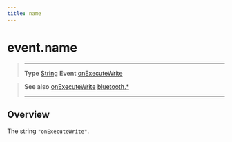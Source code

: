 ```yaml
---
title: name
---
```

# event.name

> --------------------- ------------------------------------------------------------------------------------------
> __Type__              [String](https://docs.coronalabs.com/api/type/String.html)
> __Event__             [onExecuteWrite](/plugin/bluetooth/type/Server/event/onExecuteWrite/)


> __See also__          [onExecuteWrite](/plugin/bluetooth/type/Server/event/onExecuteWrite/)
>						[bluetooth.*](/plugin/bluetooth/)
> --------------------- ------------------------------------------------------------------------------------------

## Overview

The string `"onExecuteWrite"`.